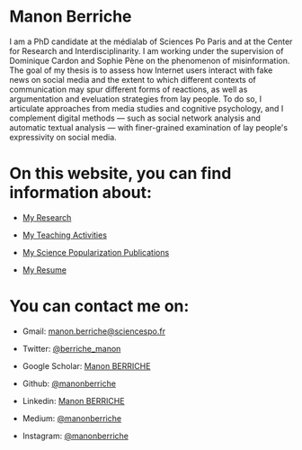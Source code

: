# Manon Berriche  

I am a PhD candidate at the médialab of Sciences Po Paris and at the Center for Research and Interdisciplinarity. I am working under the supervision of Dominique Cardon and Sophie Pène on the phenomenon of misinformation. The goal of my thesis is to assess how Internet users interact with fake news on social media and the extent to which different contexts of communication may spur different forms of reactions, as well as argumentation and eveluation strategies from lay people. To do so, I articulate approaches from media studies and cognitive psychology, and I complement digital methods — such as social network analysis and automatic textual analysis — with finer-grained examination of lay people's expressivity on social media.

# On this website, you can find information about:

* [My Research](Research/research.md) 

* [My Teaching Activities](teaching.md)  

* [My Science Popularization Publications](General-Audience.md) 

* [My Resume](https://drive.google.com/file/d/1I0KV-W6e-GILbYcOQhKHVhXaMMB64iSr/view)


# You can contact me on: 

* Gmail: [manon.berriche@sciencespo.fr](manon.berriche@sciencespo.fr)

* Twitter: [@berriche_manon](https://twitter.com/berriche_manon)

* Google Scholar: [Manon BERRICHE](https://scholar.google.com/schhp?hl=fr)

* Github: [@manonberriche](https://github.com/manonberriche)

* Linkedin: [Manon BERRICHE](https://www.linkedin.com/in/manon-berriche)

* Medium: [@manonberriche](https://medium.com/@manonberriche)

* Instagram: [@manonberriche](https://www.instagram.com/manonberriche)





